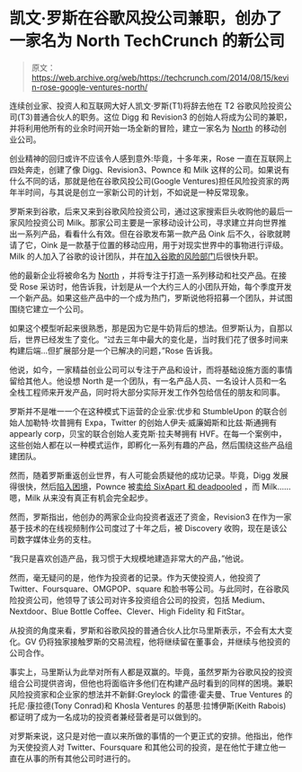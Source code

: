 # 凯文·罗斯在谷歌风投公司兼职，创办了一家名为 North TechCrunch 的新公司

> 原文：<https://web.archive.org/web/https://techcrunch.com/2014/08/15/kevin-rose-google-ventures-north/>

连续创业家、投资人和互联网大好人凯文·罗斯(T1)将辞去他在 T2 谷歌风险投资公司(T3)普通合伙人的职务。这位 Digg 和 Revision3 的创始人将成为公司的兼职，并将利用他所有的业余时间开始一场全新的冒险，建立一家名为 [North](https://web.archive.org/web/20221207102011/http://www.n-o-r-t-h.com/) 的移动创业公司。

创业精神的回归或许不应该令人感到意外:毕竟，十多年来，Rose 一直在互联网上四处奔走，创建了像 Digg、Revision3、Pownce 和 Milk 这样的公司。如果说有什么不同的话，那就是他在谷歌风投公司(Google Ventures)担任风险投资家的两年半时间，与其说是创立一家新公司的计划，不如说是一种反常现象。

罗斯来到谷歌，后来又来到谷歌风险投资公司，通过这家搜索巨头收购他的最后一家风险投资公司 Milk。那家公司主要是一家移动设计公司，寻求建立并向世界推出一系列产品，看看什么有效。但在谷歌发布第一款产品 Oink 后不久，谷歌就聘请了它，Oink 是一款基于位置的移动应用，用于对现实世界中的事物进行评级。Milk 的人加入了谷歌的设计团队，并在[加入谷歌的风险部门](https://web.archive.org/web/20221207102011/http://www.techmeme.com/120530/p50#a120530p50)后很快升职。

他的最新企业将被命名为 [North](https://web.archive.org/web/20221207102011/http://www.n-o-r-t-h.com/) ，并将专注于打造一系列移动和社交产品。在接受 Rose 采访时，他告诉我，计划是从一个大约三人的小团队开始，每个季度开发一个新产品。如果这些产品中的一个成为热门，罗斯说他将招募一个团队，并试图围绕它建立一个公司。

如果这个模型听起来很熟悉，那是因为它是牛奶背后的想法。但罗斯认为，自那以后，世界已经发生了变化。“过去三年中最大的变化是，当时我们花了很多时间来构建后端…但扩展部分是一个已解决的问题，”Rose 告诉我。

他说，如今，一家精益创业公司可以专注于产品和设计，而将基础设施方面的事情留给其他人。他设想 North 是一个团队，有一名产品人员、一名设计人员和一名全栈工程师来开发产品，同时将大部分实际开发工作外包给信任的朋友和同事。

罗斯并不是唯一一个在这种模式下运营的企业家:优步和 StumbleUpon 的联合创始人加勒特·坎普拥有 Expa，Twitter 的创始人伊夫·威廉姆斯和比兹·斯通拥有 appearly corp，贝宝的联合创始人麦克斯·拉夫琴拥有 HVF。在每一个案例中，这些创始人都在以一种模式运作，即孵化一系列有趣的产品，然后围绕这些产品组建团队。

然而，随着罗斯重返创业世界，有人可能会质疑他的成功记录。毕竟，Digg 发展得很快，然后[陷入困境](https://web.archive.org/web/20221207102011/https://beta.techcrunch.com/2011/03/19/rip-digg/)，Pownce 被[卖给 SixApart 和 deadpooled](https://web.archive.org/web/20221207102011/https://beta.techcrunch.com/2008/12/01/pownce-deadpooled-team-moves-to-six-apart/) ，而 Milk……嗯，Milk 从来没有真正有机会完全起步。

然而，罗斯指出，他创办的两家企业向投资者返还了资金，Revision3 在作为一家基于技术的在线视频制作公司度过了十年之后，被 Discovery 收购，现在是该公司数字媒体业务的支柱。

“我只是喜欢创造产品，我习惯于大规模地建造非常大的产品，”他说。

然而，毫无疑问的是，他作为投资者的记录。作为天使投资人，他投资了 Twitter、Foursquare、OMGPOP、square 和脸书等公司。与此同时，在谷歌风险投资公司，他领导了该公司对许多投资组合公司的投资，包括 Medium、Nextdoor、Blue Bottle Coffee、Clever、High Fidelity 和 FitStar。

从投资的角度来看，罗斯和谷歌风投的普通合伙人比尔马里斯表示，不会有太大变化。GV 仍将独家接触罗斯的交易流程，他将继续留在董事会，并继续与他投资的公司合作。

事实上，马里斯认为此举对所有人都是双赢的。毕竟，虽然罗斯为谷歌风投的投资组合公司提供咨询，但他也将面临许多他们在构建产品时看到的同样的困境。兼职风险投资家和企业家的想法并不新鲜:Greylock 的雷德·霍夫曼、True Ventures 的托尼·康拉德(Tony Conrad)和 Khosla Ventures 的基思·拉博伊斯(Keith Rabois)都证明了成为一名成功的投资者兼经营者是可以做到的。

对罗斯来说，这只是对他一直以来所做的事情的一个更正式的安排。他指出，他作为天使投资人对 Twitter、Foursquare 和其他公司的投资，是在他忙于建立他一直在从事的所有其他公司时进行的。